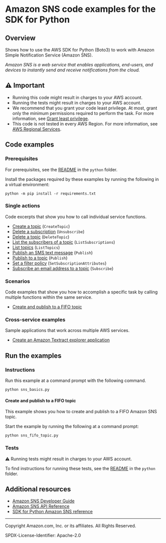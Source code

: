 <!--Generated by WRITEME on 2023-09-12 15:56:48.747179 (UTC)-->
# Amazon SNS code examples for the SDK for Python

## Overview

Shows how to use the AWS SDK for Python (Boto3) to work with Amazon Simple Notification Service (Amazon SNS).

<!--custom.overview.start-->
<!--custom.overview.end-->

*Amazon SNS is a web service that enables applications, end-users, and devices to instantly send and receive notifications from the cloud.*

## ⚠ Important

* Running this code might result in charges to your AWS account.
* Running the tests might result in charges to your AWS account.
* We recommend that you grant your code least privilege. At most, grant only the minimum permissions required to perform the task. For more information, see [Grant least privilege](https://docs.aws.amazon.com/IAM/latest/UserGuide/best-practices.html#grant-least-privilege).
* This code is not tested in every AWS Region. For more information, see [AWS Regional Services](https://aws.amazon.com/about-aws/global-infrastructure/regional-product-services).

<!--custom.important.start-->
<!--custom.important.end-->

## Code examples

### Prerequisites

For prerequisites, see the [README](../../README.md#Prerequisites) in the `python` folder.

Install the packages required by these examples by running the following in a virtual environment:

```
python -m pip install -r requirements.txt
```

<!--custom.prerequisites.start-->
<!--custom.prerequisites.end-->

### Single actions

Code excerpts that show you how to call individual service functions.

* [Create a topic](sns_basics.py#L31) (`CreateTopic`)
* [Delete a subscription](sns_basics.py#L152) (`Unsubscribe`)
* [Delete a topic](sns_basics.py#L66) (`DeleteTopic`)
* [List the subscribers of a topic](sns_basics.py#L108) (`ListSubscriptions`)
* [List topics](sns_basics.py#L49) (`ListTopics`)
* [Publish an SMS text message](sns_basics.py#L166) (`Publish`)
* [Publish to a topic](sns_basics.py#L190) (`Publish`)
* [Set a filter policy](sns_basics.py#L130) (`SetSubscriptionAttributes`)
* [Subscribe an email address to a topic](sns_basics.py#L80) (`Subscribe`)

### Scenarios

Code examples that show you how to accomplish a specific task by calling multiple
functions within the same service.

* [Create and publish to a FIFO topic](sns_fifo_topic.py) 

### Cross-service examples

Sample applications that work across multiple AWS services.

* [Create an Amazon Textract explorer application](../../cross_service/textract_explorer) 

## Run the examples

### Instructions


<!--custom.instructions.start-->
Run this example at a command prompt with the following command.

```
python sns_basics.py
``` 
<!--custom.instructions.end-->



#### Create and publish to a FIFO topic

This example shows you how to create and publish to a FIFO Amazon SNS topic.


<!--custom.scenario_prereqs.sns_PublishFifoTopic.start-->
<!--custom.scenario_prereqs.sns_PublishFifoTopic.end-->

Start the example by running the following at a command prompt:

```
python sns_fifo_topic.py
```


<!--custom.scenarios.sns_PublishFifoTopic.start-->
<!--custom.scenarios.sns_PublishFifoTopic.end-->

### Tests

⚠ Running tests might result in charges to your AWS account.


To find instructions for running these tests, see the [README](../../README.md#Tests)
in the `python` folder.



<!--custom.tests.start-->
<!--custom.tests.end-->

## Additional resources

* [Amazon SNS Developer Guide](https://docs.aws.amazon.com/sns/latest/dg/welcome.html)
* [Amazon SNS API Reference](https://docs.aws.amazon.com/sns/latest/api/welcome.html)
* [SDK for Python Amazon SNS reference](https://boto3.amazonaws.com/v1/documentation/api/latest/reference/services/sns.html)

<!--custom.resources.start-->
<!--custom.resources.end-->

---

Copyright Amazon.com, Inc. or its affiliates. All Rights Reserved.

SPDX-License-Identifier: Apache-2.0